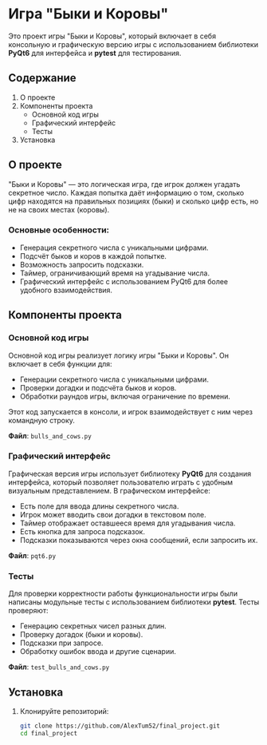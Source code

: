 # Игра "Быки и Коровы"

Это проект игры "Быки и Коровы", который включает в себя консольную и графическую версию игры с использованием библиотеки **PyQt6** для интерфейса и **pytest** для тестирования.

## Содержание

1. О проекте
2. Компоненты проекта
   - Основной код игры
   - Графический интерфейс 
   - Тесты
3. Установка

## О проекте

"Быки и Коровы" — это логическая игра, где игрок должен угадать секретное число. Каждая попытка даёт информацию о том, сколько цифр находятся на правильных позициях (быки) и сколько цифр есть, но не на своих местах (коровы).

### Основные особенности:

- Генерация секретного числа с уникальными цифрами.
- Подсчёт быков и коров в каждой попытке.
- Возможность запросить подсказки.
- Таймер, ограничивающий время на угадывание числа.
- Графический интерфейс с использованием PyQt6 для более удобного взаимодействия.

## Компоненты проекта

### Основной код игры

Основной код игры реализует логику игры "Быки и Коровы". Он включает в себя функции для:
- Генерации секретного числа с уникальными цифрами.
- Проверки догадки и подсчёта быков и коров.
- Обработки раундов игры, включая ограничение по времени.

Этот код запускается в консоли, и игрок взаимодействует с ним через командную строку.

**Файл**: `bulls_and_cows.py`

### Графический интерфейс 

Графическая версия игры использует библиотеку **PyQt6** для создания интерфейса, который позволяет пользователю играть с удобным визуальным представлением. В графическом интерфейсе:
- Есть поле для ввода длины секретного числа.
- Игрок может вводить свои догадки в текстовом поле.
- Таймер отображает оставшееся время для угадывания числа.
- Есть кнопка для запроса подсказок.
- Подсказки показываются через окна сообщений, если запросить их.

**Файл**: `pqt6.py`

### Тесты

Для проверки корректности работы функциональности игры были написаны модульные тесты с использованием библиотеки **pytest**. Тесты проверяют:
- Генерацию секретных чисел разных длин.
- Проверку догадок (быки и коровы).
- Подсказки при запросе.
- Обработку ошибок ввода и другие сценарии.

**Файл**: `test_bulls_and_cows.py`

## Установка

1. Клонируйте репозиторий:

   ```bash
   git clone https://github.com/AlexTum52/final_project.git
   cd final_project
